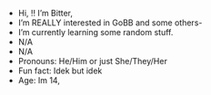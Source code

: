 - Hi, !! I’m Bitter,
-  I’m REALLY interested in GoBB and some others-
-  I’m currently learning some random stuff.
- N/A
- N/A
- Pronouns: He/Him or just She/They/Her
-  Fun fact: Idek but idek
- Age: Im 14,
